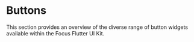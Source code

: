 # Buttons

This section provides an overview of the diverse range of button widgets available within the Focus Flutter UI Kit.

